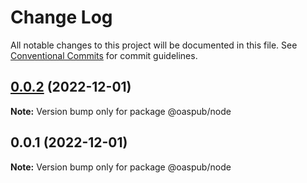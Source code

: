 # Change Log

All notable changes to this project will be documented in this file.
See [Conventional Commits](https://conventionalcommits.org) for commit guidelines.

## [0.0.2](https://github.com/oaspub/structure/compare/v0.0.1...v0.0.2) (2022-12-01)

**Note:** Version bump only for package @oaspub/node





## 0.0.1 (2022-12-01)

**Note:** Version bump only for package @oaspub/node
